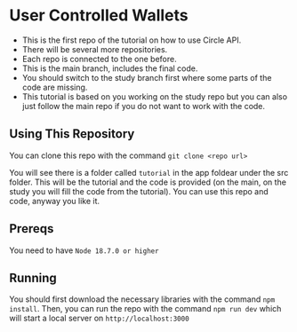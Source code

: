 # User Controlled Wallets

- This is the first repo of the tutorial on how to use Circle API. 
- There will be several more repositories. 
- Each repo is connected to the one before.
- This is the main branch, includes the final code.
- You should switch to the study branch first where some parts of the code are missing.
- This tutorial is based on you working on the study repo but you can also just follow the main repo if you do not want to work with the code.

## Using This Repository

You can clone this repo with the command `git clone <repo url>`

You will see there is a folder called `tutorial` in the app foldear under the src folder. This will be the tutorial and the code is provided (on the main, on the study you will fill the code from the tutorial). You can use this repo and code, anyway you like it.

## Prereqs

You need to have `Node 18.7.0 or higher`

## Running

You should first download the necessary libraries with the command `npm install`.
Then, you can run the repo with the command `npm run dev` which will start a local server on `http://localhost:3000`
